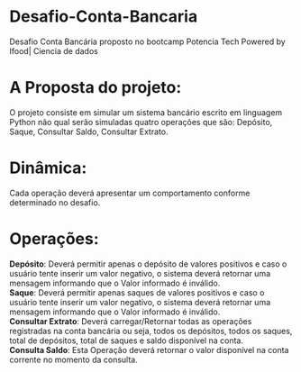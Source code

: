 # Desafio-Conta-Bancaria
 Desafio Conta Bancária proposto no bootcamp Potencia Tech Powered by Ifood| Ciencia de dados
# A Proposta do projeto:
O projeto consiste em simular um sistema bancário escrito em linguagem Python não qual serão simuladas quatro operações que são: Depósito, Saque, Consultar Saldo, Consultar Extrato.
# Dinâmica:
Cada operação deverá apresentar um comportamento conforme determinado no desafio.
# Operações:
<strong>Depósito</strong>: Deverá permitir apenas o depósito de valores positivos e caso o usuário tente inserir um valor negativo, o sistema deverá retornar uma mensagem informando que o Valor informado é inválido.<br>
<strong>Saque</strong>: Deverá permitir apenas saques de valores positivos e caso o usuário tente inserir um valor negativo, o sistema deverá retornar uma mensagem informando que o Valor informado é inválido.<br>
<strong>Consultar Extrato</strong>: Deverá carregar/Retornar todas as operações registradas na conta bancária ou seja, todos os depósitos, todos os saques, total de depósitos, total de saques e saldo disponível na conta.<br>
<strong>Consulta Saldo</strong>: Esta Operação deverá retornar o valor disponível na conta corrente no momento da consulta.
